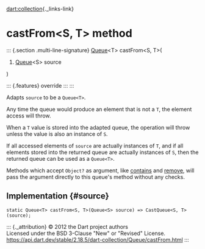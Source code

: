 [dart:collection](../../dart-collection/dart-collection-library){._links-link}

castFrom\<S, T\> method
=======================

::: {.section .multi-line-signature}
[Queue](../queue-class)\<T\> castFrom\<S, T\>(

1.  [Queue](../queue-class)\<S\> source

)

::: {.features}
override
:::
:::

Adapts `source` to be a `Queue<T>`.

Any time the queue would produce an element that is not a `T`, the
element access will throw.

When a `T` value is stored into the adapted queue, the operation will
throw unless the value is also an instance of `S`.

If all accessed elements of `source` are actually instances of `T`, and
if all elements stored into the returned queue are actually instances of
`S`, then the returned queue can be used as a `Queue<T>`.

Methods which accept `Object?` as argument, like
[contains](../../dart-core/iterable/contains) and [remove](remove), will
pass the argument directly to this queue\'s method without any checks.

Implementation {#source}
--------------

``` {.language-dart data-language="dart"}
static Queue<T> castFrom<S, T>(Queue<S> source) => CastQueue<S, T>(source);
```

::: {._attribution}
© 2012 the Dart project authors\
Licensed under the BSD 3-Clause \"New\" or \"Revised\" License.\
<https://api.dart.dev/stable/2.18.5/dart-collection/Queue/castFrom.html>
:::
